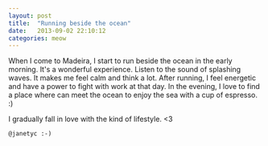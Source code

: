 ```yaml
---
layout: post
title:  "Running beside the ocean"
date:   2013-09-02 22:10:12
categories: meow
---
```

When I come to Madeira, I start to run beside the ocean in the early morning. It's a wonderful experience. Listen to the sound of splashing waves. It makes me feel calm and think a lot. After running, I feel energetic and have a power to fight with work at that day. In the evening, I love to find a place where can meet the ocean to enjoy the sea with a cup of espresso. :)

I gradually fall in love with the kind of lifestyle. <3

`@janetyc :-)`

